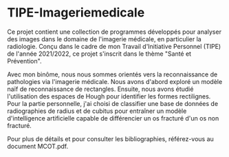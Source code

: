 # TIPE-Imageriemedicale

Ce projet contient une collection de programmes développés pour analyser des images dans le domaine de l'imagerie médicale, en particulier la radiologie. Conçu dans le cadre de mon Travail d'Initiative Personnel (TIPE) de l'année 2021/2022, ce projet s'inscrit dans le thème "Santé et Prévention".

Avec mon binôme, nous nous sommes orientés vers la reconnaissance de pathologies via l'imagerie médicale. Nous avons d'abord exploré un modèle naïf de reconnaissance de rectangles. Ensuite, nous avons étudié l'utilisation des espaces de Hough pour identifier les formes rectilignes. Pour la partie personnelle, j'ai choisi de classifier une base de données de radiographies de radius et de cubitus pour entraîner un modèle d'intelligence artificielle capable de différencier un os fracturé d'un os non fracturé.

Pour plus de détails et pour consulter les bibliographies, référez-vous au document MCOT.pdf.


